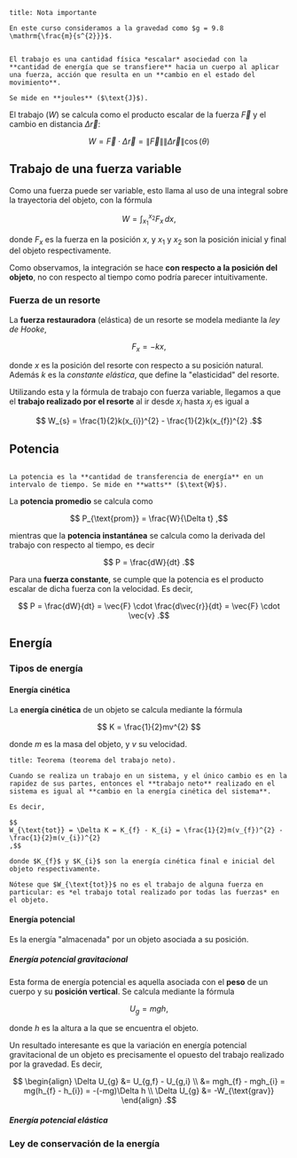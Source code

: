 ```ad-important
title: Nota importante

En este curso consideramos a la gravedad como $g = 9.8 \mathrm{\frac{m}{s^{2}}}$.

```

```ad-definition

El trabajo es una cantidad física *escalar* asociedad con la **cantidad de energía que se transfiere** hacia un cuerpo al aplicar una fuerza, acción que resulta en un **cambio en el estado del movimiento**.

Se mide en **joules** ($\text{J}$).

```

El trabajo ($W$) se calcula como el producto escalar de la fuerza $\vec{F}$ y el cambio en distancia $\Delta \vec{r}$:

$$
W = \vec{F} \cdot \Delta \vec{r} = \lVert \vec{F} \rVert \lVert \Delta \vec{r} \rVert \cos(\theta)
$$

## Trabajo de una fuerza variable

Como una fuerza puede ser variable, esto llama al uso de una integral sobre la trayectoria del objeto, con la fórmula

$$
W = \int_{x_{1}}^{x_{2}} F_{x} \, dx
,$$

donde $F_{x}$ es la fuerza en la posición $x$, y $x_{1}$ y $x_{2}$ son la posición inicial y final del objeto respectivamente.

Como observamos, la integración se hace **con respecto a la posición del objeto**, no con respecto al tiempo como podría parecer intuitivamente.

### Fuerza de un resorte

La **fuerza restauradora** (elástica) de un resorte se modela mediante la *ley de Hooke*,

$$
F_{x} = -kx
,$$

donde $x$ es la posición del resorte con respecto a su posición natural. Además $k$ es la *constante elástica*, que define la "elasticidad" del resorte.

Utilizando esta y la fórmula de trabajo con fuerza variable, llegamos a que el **trabajo realizado por el resorte** al ir desde $x_{i}$ hasta $x_{j}$ es igual a

$$
W_{s} = \frac{1}{2}k(x_{i})^{2} - \frac{1}{2}k(x_{f})^{2}
.$$

## Potencia

```ad-definition

La potencia es la **cantidad de transferencia de energía** en un intervalo de tiempo. Se mide en **watts** ($\text{W}$).

```

La **potencia promedio** se calcula como

$$
P_{\text{prom}} = \frac{W}{\Delta t}
,$$

mientras que la **potencia instantánea** se calcula como la derivada del trabajo con respecto al tiempo, es decir

$$
P = \frac{dW}{dt}
.$$

Para una **fuerza constante**, se cumple que la potencia es el producto escalar de dicha fuerza con la velocidad. Es decir,

$$
P = \frac{dW}{dt} = \vec{F} \cdot \frac{d\vec{r}}{dt} = \vec{F} \cdot \vec{v}
.$$

## Energía

### Tipos de energía

#### Energía cinética

La **energía cinética** de un objeto se calcula mediante la fórmula

$$
K = \frac{1}{2}mv^{2}
$$

donde $m$ es la masa del objeto, y $v$ su velocidad.

```ad-theorem
title: Teorema (teorema del trabajo neto).

Cuando se realiza un trabajo en un sistema, y el único cambio es en la rapidez de sus partes, entonces el **trabajo neto** realizado en el sistema es igual al **cambio en la energía cinética del sistema**.

Es decir,

$$
W_{\text{tot}} = \Delta K = K_{f} - K_{i} = \frac{1}{2}m(v_{f})^{2} - \frac{1}{2}m(v_{i})^{2}
,$$

donde $K_{f}$ y $K_{i}$ son la energía cinética final e inicial del objeto respectivamente.

Nótese que $W_{\text{tot}}$ no es el trabajo de alguna fuerza en particular: es *el trabajo total realizado por todas las fuerzas* en el objeto.

```

#### Energía potencial

Es la energía "almacenada" por un objeto asociada a su posición.

##### Energía potencial gravitacional

Esta forma de energía potencial es aquella asociada con el **peso** de un cuerpo y su **posición vertical**. Se calcula mediante la fórmula

$$
U_{g} = mgh
,$$

donde $h$ es la altura a la que se encuentra el objeto.

Un resultado interesante es que la variación en energía potencial gravitacional de un objeto es precisamente el opuesto del trabajo realizado por la gravedad. Es decir,

$$
\begin{align}
\Delta U_{g} &= U_{g,f} - U_{g,i} \\
&= mgh_{f} - mgh_{i} = mg(h_{f} - h_{i}) = -(-mg)\Delta h \\
\Delta U_{g} &= -W_{\text{grav}}
\end{align}
.$$

##### Energía potencial elástica

### Ley de conservación de la energía
